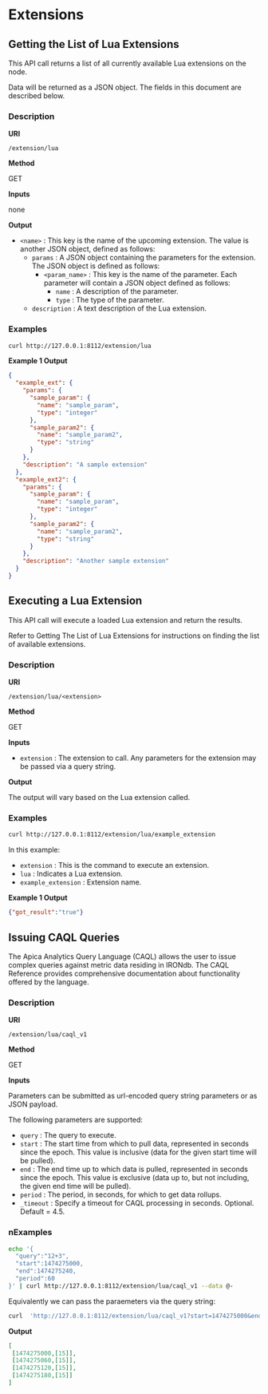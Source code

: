 # Extensions

## Getting the List of Lua Extensions[​](https://docs.circonus.com/irondb/api/extensions#getting-the-list-of-lua-extensions) <a href="#getting-the-list-of-lua-extensions" id="getting-the-list-of-lua-extensions"></a>

This API call returns a list of all currently available Lua extensions on the node.

Data will be returned as a JSON object. The fields in this document are described below.

### Description[​](https://docs.circonus.com/irondb/api/extensions#description) <a href="#description" id="description"></a>

**URI**[**​**](https://docs.circonus.com/irondb/api/extensions#uri)

`/extension/lua`

**Method**[**​**](https://docs.circonus.com/irondb/api/extensions#method)

GET

**Inputs**[**​**](https://docs.circonus.com/irondb/api/extensions#inputs)

none

**Output**[**​**](https://docs.circonus.com/irondb/api/extensions#output)

* `<name>` : This key is the name of the upcoming extension. The value is another JSON object, defined as follows:
  * `params` : A JSON object containing the parameters for the extension. The JSON object is defined as follows:
    * `<param_name>` : This key is the name of the parameter. Each parameter will contain a JSON object defined as follows:
      * `name` : A description of the parameter.
      * `type` : The type of the parameter.
  * `description` : A text description of the Lua extension.

### Examples[​](https://docs.circonus.com/irondb/api/extensions#examples) <a href="#examples" id="examples"></a>

```sh
curl http://127.0.0.1:8112/extension/lua
```

**Example 1 Output**[**​**](https://docs.circonus.com/irondb/api/extensions#example-1-output)

```json
{
  "example_ext": {
    "params": {
      "sample_param": {
        "name": "sample_param",
        "type": "integer"
      },
      "sample_param2": {
        "name": "sample_param2",
        "type": "string"
      }
    },
    "description": "A sample extension"
  },
  "example_ext2": {
    "params": {
      "sample_param": {
        "name": "sample_param",
        "type": "integer"
      },
      "sample_param2": {
        "name": "sample_param2",
        "type": "string"
      }
    },
    "description": "Another sample extension"
  }
}
```

## Executing a Lua Extension[​](https://docs.circonus.com/irondb/api/extensions#executing-a-lua-extension) <a href="#executing-a-lua-extension" id="executing-a-lua-extension"></a>

This API call will execute a loaded Lua extension and return the results.

Refer to Getting The List of Lua Extensions for instructions on finding the list of available extensions.

### Description[​](https://docs.circonus.com/irondb/api/extensions#description-1) <a href="#description-1" id="description-1"></a>

**URI**[**​**](https://docs.circonus.com/irondb/api/extensions#uri-1)

`/extension/lua/<extension>`

**Method**[**​**](https://docs.circonus.com/irondb/api/extensions#method-1)

GET

**Inputs**[**​**](https://docs.circonus.com/irondb/api/extensions#inputs-1)

* `extension` : The extension to call. Any parameters for the extension may be passed via a query string.

**Output**[**​**](https://docs.circonus.com/irondb/api/extensions#output-1)

The output will vary based on the Lua extension called.

### Examples[​](https://docs.circonus.com/irondb/api/extensions#examples-1) <a href="#examples-1" id="examples-1"></a>

```sh
curl http://127.0.0.1:8112/extension/lua/example_extension
```

In this example:

* `extension` : This is the command to execute an extension.
* `lua` : Indicates a Lua extension.
* `example_extension` : Extension name.

**Example 1 Output**[**​**](https://docs.circonus.com/irondb/api/extensions#example-1-output-1)

```json
{"got_result":"true"}
```

## Issuing CAQL Queries[​](https://docs.circonus.com/irondb/api/extensions#issuing-caql-queries) <a href="#issuing-caql-queries" id="issuing-caql-queries"></a>

The Apica Analytics Query Language (CAQL) allows the user to issue complex queries against metric data residing in IRONdb. The CAQL Reference provides comprehensive documentation about functionality offered by the language.

### Description[​](https://docs.circonus.com/irondb/api/extensions#description-2) <a href="#description-2" id="description-2"></a>

**URI**[**​**](https://docs.circonus.com/irondb/api/extensions#uri-2)

`/extension/lua/caql_v1`

**Method**[**​**](https://docs.circonus.com/irondb/api/extensions#method-2)

GET

**Inputs**[**​**](https://docs.circonus.com/irondb/api/extensions#inputs-2)

Parameters can be submitted as url-encoded query string parameters or as JSON payload.

The following parameters are supported:

* `query` : The query to execute.
* `start` : The start time from which to pull data, represented in seconds since the epoch. This value is inclusive (data for the given start time will be pulled).
* `end` : The end time up to which data is pulled, represented in seconds since the epoch. This value is exclusive (data up to, but not including, the given end time will be pulled).
* `period` : The period, in seconds, for which to get data rollups.
* `_timeout` : Specify a timeout for CAQL processing in seconds. Optional. Default = 4.5.

### nExamples[​](https://docs.circonus.com/irondb/api/extensions#examples-2) <a href="#examples-2" id="examples-2"></a>

```sh
echo '{
  "query":"12+3",
  "start":1474275000,
  "end":1474275240,
  "period":60
}' | curl http://127.0.0.1:8112/extension/lua/caql_v1 --data @-
```

Equivalently we can pass the paraemeters via the query string:

```sh
curl  'http://127.0.0.1:8112/extension/lua/caql_v1?start=1474275000&end=1474275240&period=60&query=12+3'
```

**Output**[**​**](https://docs.circonus.com/irondb/api/extensions#output-2)

```json
[
 [1474275000,[15]],
 [1474275060,[15]],
 [1474275120,[15]],
 [1474275180,[15]]
]
```
